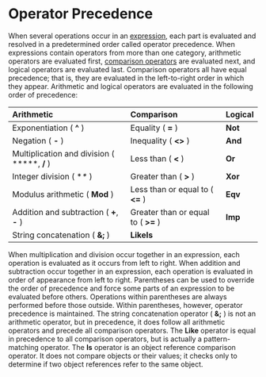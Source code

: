 
# Operator Precedence



When several operations occur in an [expression](b8bdf64f-5920-1ae9-16d0-b26d09524a30.md), each part is evaluated and resolved in a predetermined order called operator precedence.
When expressions contain operators from more than one category, arithmetic operators are evaluated first, [comparison operators](b8bdf64f-5920-1ae9-16d0-b26d09524a30.md) are evaluated next, and logical operators are evaluated last. Comparison operators all have equal precedence; that is, they are evaluated in the left-to-right order in which they appear. Arithmetic and logical operators are evaluated in the following order of precedence:


|**Arithmetic**|**Comparison**|**Logical**|
|:-----|:-----|:-----|
|Exponentiation ( **^** )|Equality ( **=** )|**Not**|
|Negation ( **-** )|Inequality ( **&lt;&gt;** )|**And**|
|Multiplication and division ( *****, **/** )|Less than ( **&lt;** )|**Or**|
|Integer division ( **\** )|Greater than ( **&gt;** )|**Xor**|
|Modulus arithmetic ( **Mod** )|Less than or equal to ( **&lt;=** )|**Eqv**|
|Addition and subtraction ( **+**, **-** )|Greater than or equal to ( **>=** )|**Imp**|
|String concatenation ( **&;** )|**LikeIs**||
When multiplication and division occur together in an expression, each operation is evaluated as it occurs from left to right. When addition and subtraction occur together in an expression, each operation is evaluated in order of appearance from left to right. Parentheses can be used to override the order of precedence and force some parts of an expression to be evaluated before others. Operations within parentheses are always performed before those outside. Within parentheses, however, operator precedence is maintained.
The string concatenation operator ( **&;** ) is not an arithmetic operator, but in precedence, it does follow all arithmetic operators and precede all comparison operators.
The  **Like** operator is equal in precedence to all comparison operators, but is actually a pattern-matching operator.
The  **Is** operator is an object reference comparison operator. It does not compare objects or their values; it checks only to determine if two object references refer to the same object.
